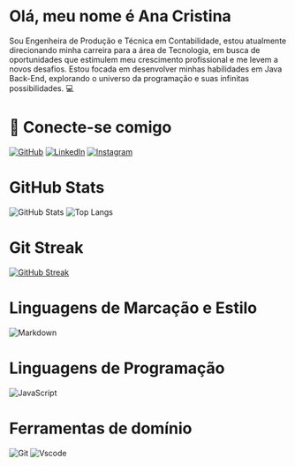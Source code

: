 # Olá, meu nome é Ana Cristina

Sou Engenheira de Produção e Técnica em Contabilidade, estou atualmente direcionando minha carreira para a área de Tecnologia, em busca de oportunidades que estimulem meu crescimento profissional e me levem a novos desafios. Estou focada em desenvolver minhas habilidades em Java Back-End, explorando o universo da programação e suas infinitas possibilidades. 💻

# 🔗 Conecte-se comigo


[![GitHub](https://img.shields.io/badge/GitHub-100000?style=for-the-badge&logo=github&logoColor=white)](https://github.com/anacrisrb)
[![LinkedIn](https://img.shields.io/badge/LinkedIn-0077B5?style=for-the-badge&logo=linkedin&logoColor=white)](https://www.linkedin.com/in/anacrisrb/)
[![Instagram](https://img.shields.io/badge/-Instagram-%23E4405F?style=for-the-badge&logo=instagram&logoColor=white)](https://www.instagram.com/anacrisrb/)

# GitHub Stats

![GitHub Stats](https://github-readme-stats.vercel.app/api?username=anacrisrb&theme=transparent&bg_color=000&border_color=30A3DC&show_icons=true&icon_color=30A3DC&title_color=E94D5F&text_color=FFF)
![Top Langs](https://github-readme-stats-git-masterrstaa-rickstaa.vercel.app/api/top-langs/?username=anacrisrb&bg_color=000&border_color=30A3DC&title_color=E94D5F&text_color=FFF)

# Git Streak 
[![GitHub Streak](https://streak-stats.demolab.com/?user=anacrisrb&theme=bear&background=000&border=30A3DC&dates=FFF)](https://git.io/streak-stats)

# Linguagens de Marcação e Estilo 

![Markdown](https://img.shields.io/badge/Markdown-000?style=for-the-badge&logo=markdown)

# Linguagens de Programação 

![JavaScript](https://img.shields.io/badge/JavaScript-F7DF1E?style=for-the-badge&logo=javascript&logoColor=black)


# Ferramentas de domínio

![Git](https://img.shields.io/badge/GIT-E44C30?style=for-the-badge&logo=git&logoColor=white)
![Vscode](https://img.shields.io/badge/Vscode-007ACC?style=for-the-badge&logo=visual-studio-code&logoColor=white)
